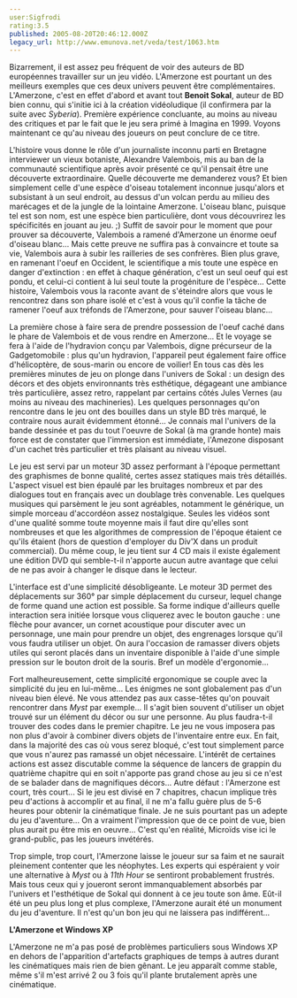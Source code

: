 ```yaml
---
user:Sigfrodi
rating:3.5
published: 2005-08-20T20:46:12.000Z
legacy_url: http://www.emunova.net/veda/test/1063.htm
---
```

Bizarrement, il est assez peu fréquent de voir des auteurs de BD européennes travailler sur un jeu vidéo. L'Amerzone est pourtant un des meilleurs exemples que ces deux univers peuvent être complémentaires. L'Amerzone, c'est en effet d'abord et avant tout **Benoit Sokal**, auteur de BD bien connu, qui s'initie ici à la création vidéoludique (il confirmera par la suite avec _Syberia_). Première expérience concluante, au moins au niveau des critiques et par le fait que le jeu sera primé à Imagina en 1999\. Voyons maintenant ce qu'au niveau des joueurs on peut conclure de ce titre.  

  

L'histoire vous donne le rôle d'un journaliste inconnu parti en Bretagne interviewer un vieux botaniste, Alexandre Valembois, mis au ban de la communauté scientifique après avoir présenté ce qu'il pensait être une découverte extraordinaire. Quelle découverte me demanderez vous? Et bien simplement celle d'une espèce d'oiseau totalement inconnue jusqu'alors et subsistant à un seul endroit, au dessus d'un volcan perdu au milieu des marécages et de la jungle de la lointaine Amerzone. L'oiseau blanc, puisque tel est son nom, est une espèce bien particulière, dont vous découvrirez les spécificités en jouant au jeu. ;) Suffit de savoir pour le moment que pour prouver sa découverte, Valembois a ramené d'Amerzone un énorme oeuf d'oiseau blanc... Mais cette preuve ne suffira pas à convaincre et toute sa vie, Valembois aura à subir les railleries de ses confrères. Bien plus grave, en ramenant l'oeuf en Occident, le scientifique a mis toute une espèce en danger d'extinction : en effet à chaque génération, c'est un seul oeuf qui est pondu, et celui-ci contient à lui seul toute la progéniture de l'espèce... Cette histoire, Valembois vous la raconte avant de s'éteindre alors que vous le rencontrez dans son phare isolé et c'est à vous qu'il confie la tâche de ramener l'oeuf aux tréfonds de l'Amerzone, pour sauver l'oiseau blanc...  

  

La première chose à faire sera de prendre possession de l'oeuf caché dans le phare de Valembois et de vous rendre en Amerzone... Et le voyage se fera à l'aide de l'hydravion conçu par Valembois, digne précurseur de la Gadgetomobile : plus qu'un hydravion, l'appareil peut également faire office d'hélicoptère, de sous-marin ou encore de voilier! En tous cas dès les premières minutes de jeu on plonge dans l'univers de Sokal : un design des décors et des objets environnants très esthétique, dégageant une ambiance très particulière, assez retro, rappelant par certains côtés Jules Vernes (au moins au niveau des machineries). Les quelques personnages qu'on rencontre dans le jeu ont des bouilles dans un style BD très marqué, le contraire nous aurait évidemment étonné... Je connais mal l'univers de la bande dessinée et pas du tout l'oeuvre de Sokal (à ma grande honte) mais force est de constater que l'immersion est immédiate, l'Amezone disposant d'un cachet très particulier et très plaisant au niveau visuel.  

  

Le jeu est servi par un moteur 3D assez performant à l'époque permettant des graphismes de bonne qualité, certes assez statiques mais très détaillés. L'aspect visuel est bien épaulé par les bruitages nombreux et par des dialogues tout en français avec un doublage très convenable. Les quelques musiques qui parsèment le jeu sont agréables, notamment le générique, un simple morceau d'accordéon assez nostalgique. Seules les vidéos sont d'une qualité somme toute moyenne mais il faut dire qu'elles sont nombreuses et que les algorithmes de compression de l'époque étaient ce qu'ils étaient (hors de question d'employer du Div'X dans un produit commercial). Du même coup, le jeu tient sur 4 CD mais il existe également une édition DVD qui semble-t-il n'apporte aucun autre avantage que celui de ne pas avoir à changer le disque dans le lecteur.  

  

L'interface est d'une simplicité désobligeante. Le moteur 3D permet des déplacements sur 360° par simple déplacement du curseur, lequel change de forme quand une action est possible. Sa forme indique d'ailleurs quelle interaction sera initiée lorsque vous cliquerez avec le bouton gauche : une flèche pour avancer, un cornet acoustique pour discuter avec un personnage, une main pour prendre un objet, des engrenages lorsque qu'il vous faudra utiliser un objet. On aura l'occasion de ramasser divers objets utiles qui seront placés dans un inventaire disponible à l'aide d'une simple pression sur le bouton droit de la souris. Bref un modèle d'ergonomie...  

  

Fort malheureusement, cette simplicité ergonomique se couple avec la simplicité du jeu en lui-même... Les énigmes ne sont globalement pas d'un niveau bien élevé. Ne vous attendez pas aux casse-têtes qu'on pouvait rencontrer dans _Myst_ par exemple... Il s'agit bien souvent d'utiliser un objet trouvé sur un élément du décor ou sur une personne. Au plus faudra-t-il trouver des codes dans le premier chapitre. Le jeu ne vous imposera pas non plus d'avoir à combiner divers objets de l'inventaire entre eux. En fait, dans la majorité des cas où vous serez bloqué, c'est tout simplement parce que vous n'aurez pas ramassé un objet nécessaire. L'intérêt de certaines actions est assez discutable comme la séquence de lancers de grappin du quatrième chapitre qui en soit n'apporte pas grand chose au jeu si ce n'est de se balader dans de magnifiques décors... Autre défaut : l'Amerzone est court, très court... Si le jeu est divisé en 7 chapitres, chacun implique très peu d'actions à accomplir et au final, il ne m'a fallu guère plus de 5-6 heures pour obtenir la cinématique finale. Je ne suis pourtant pas un adepte du jeu d'aventure... On a vraiment l'impression que de ce point de vue, bien plus aurait pu être mis en oeuvre... C'est qu'en réalité, Microïds vise ici le grand-public, pas les joueurs invétérés.  

  

Trop simple, trop court, l'Amerzone laisse le joueur sur sa faim et ne saurait pleinement contenter que les néophytes. Les experts qui espéraient y voir une alternative à _Myst_ ou à _11th Hour_ se sentiront probablement frustrés. Mais tous ceux qui y joueront seront immanquablement absorbés par l'univers et l'esthétique de Sokal qui donnent à ce jeu toute son âme. Eût-il été un peu plus long et plus complexe, l'Amerzone aurait été un monument du jeu d'aventure. Il n'est qu'un bon jeu qui ne laissera pas indifférent...  

  

**L'Amerzone et Windows XP**  

  

L'Amerzone ne m'a pas posé de problèmes particuliers sous Windows XP en dehors de l'apparition d'artefacts graphiques de temps à autres durant les cinématiques mais rien de bien gênant. Le jeu apparaît comme stable, même s'il m'est arrivé 2 ou 3 fois qu'il plante brutalement après une cinématique.